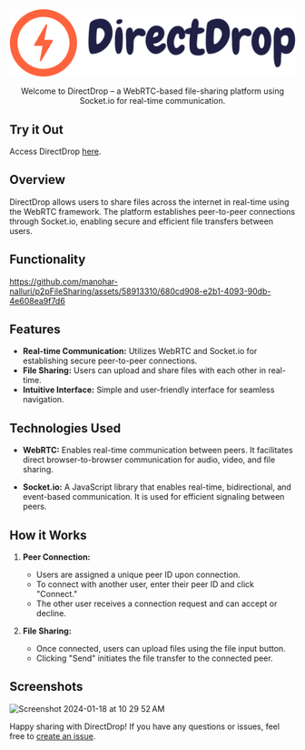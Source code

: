 
<div align="center"><a href="https://directdrop-ymtd5.ondigitalocean.app">
  <img width="600" src="Static/assets/directDrop1.png" alt="Spotube Logo"></a>
  

Welcome to DirectDrop – a WebRTC-based file-sharing platform using Socket.io for real-time communication.
</div>

## Try it Out

Access DirectDrop [here](https://directdrop-ymtd5.ondigitalocean.app).

## Overview

DirectDrop allows users to share files across the internet in real-time using the WebRTC framework. The platform establishes peer-to-peer connections through Socket.io, enabling secure and efficient file transfers between users.

## Functionality


https://github.com/manohar-nalluri/p2pFileSharing/assets/58913310/680cd908-e2b1-4093-90db-4e608ea9f7d6




## Features

- **Real-time Communication:** Utilizes WebRTC and Socket.io for establishing secure peer-to-peer connections.
- **File Sharing:** Users can upload and share files with each other in real-time.
- **Intuitive Interface:** Simple and user-friendly interface for seamless navigation.

## Technologies Used

- **WebRTC:** Enables real-time communication between peers. It facilitates direct browser-to-browser communication for audio, video, and file sharing.
  
- **Socket.io:** A JavaScript library that enables real-time, bidirectional, and event-based communication. It is used for efficient signaling between peers.

## How it Works

1. **Peer Connection:**
   - Users are assigned a unique peer ID upon connection.
   - To connect with another user, enter their peer ID and click "Connect."
   - The other user receives a connection request and can accept or decline.

2. **File Sharing:**
   - Once connected, users can upload files using the file input button.
   - Clicking "Send" initiates the file transfer to the connected peer.

## Screenshots
<img width="1440" alt="Screenshot 2024-01-18 at 10 29 52 AM" src="https://github.com/manohar-nalluri/p2pFileSharing/assets/58913310/30d3abb1-3101-4954-a054-86638c84859e">





Happy sharing with DirectDrop! If you have any questions or issues, feel free to [create an issue](https://github.com/manohar-nalluri/p2pFileSharing/issues).
